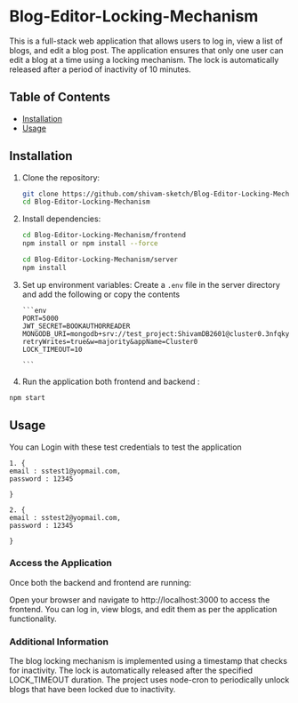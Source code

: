 # Blog-Editor-Locking-Mechanism

This is a full-stack web application that allows users to log in, view a list of blogs, and edit a blog post. The application ensures that only one user can edit a blog at a time using a locking mechanism. The lock is automatically released after a period of inactivity of 10 minutes.

## Table of Contents

- [Installation](#installation)
- [Usage](#usage)

## Installation

1.  Clone the repository:

    ```bash
    git clone https://github.com/shivam-sketch/Blog-Editor-Locking-Mechanism.git
    cd Blog-Editor-Locking-Mechanism
    ```

2.  Install dependencies:

    ```bash
    cd Blog-Editor-Locking-Mechanism/frontend
    npm install or npm install --force

    cd Blog-Editor-Locking-Mechanism/server
    npm install
    ```

3.  Set up environment variables:
    Create a `.env` file in the server directory and add the following or copy the contents

        ```env
        PORT=5000
        JWT_SECRET=BOOKAUTHORREADER
        MONGODB_URI=mongodb+srv://test_project:ShivamDB2601@cluster0.3nfqkym.mongodb.net/blogs?retryWrites=true&w=majority&appName=Cluster0
        LOCK_TIMEOUT=10

        ```

4.  Run the application both frontend and backend :

```bash
npm start
```

## Usage

You can Login with these test credentials to test the application

```
1. {
email : sstest1@yopmail.com,
password : 12345

}

2. {
email : sstest2@yopmail.com,
password : 12345

}

```
 ### Access the Application
Once both the backend and frontend are running:

Open your browser and navigate to http://localhost:3000 to access the frontend.
You can log in, view blogs, and edit them as per the application functionality.


### Additional Information
The blog locking mechanism is implemented using a timestamp that checks for inactivity. The lock is automatically released after the specified LOCK_TIMEOUT duration.
The project uses node-cron to periodically unlock blogs that have been locked due to inactivity.